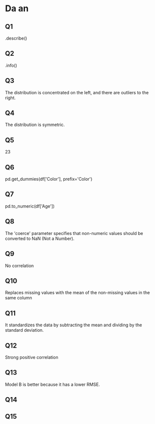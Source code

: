 # Da an
## Q1
.describe()

## Q2
.info()

## Q3
The distribution is concentrated on the left, and there are outliers to the right.

## Q4
The distribution is symmetric.

## Q5
23

## Q6
pd.get_dummies(df['Color'], prefix='Color')

## Q7
pd.to_numeric(df['Age'])

## Q8
The 'coerce' parameter specifies that non-numeric values should be converted to NaN (Not a Number).

## Q9
No correlation

## Q10
Replaces missing values with the mean of the non-missing values in the same column

## Q11
It standardizes the data by subtracting the mean and dividing by the standard deviation.

## Q12
Strong positive correlation

## Q13
Model B is better because it has a lower RMSE.

## Q14

## Q15
